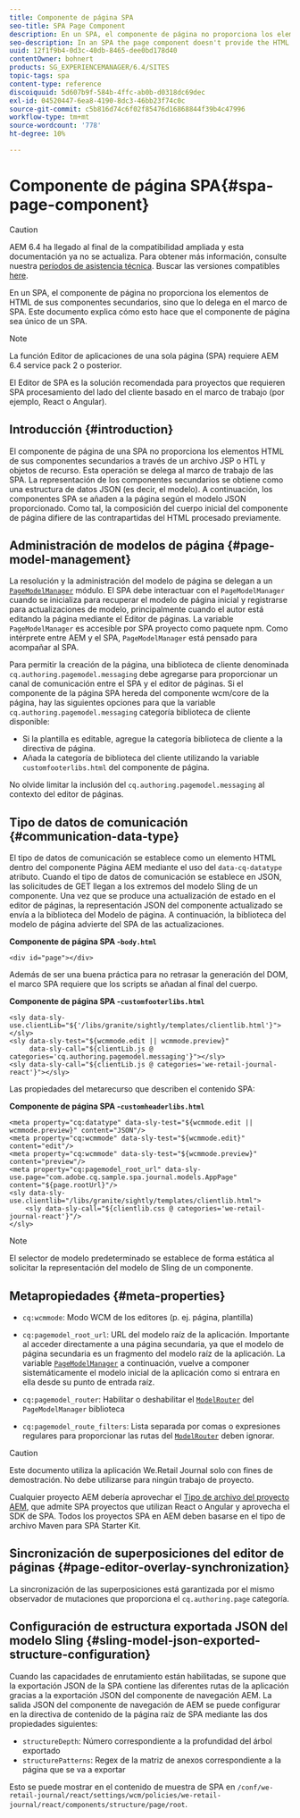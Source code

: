 ```yaml
---
title: Componente de página SPA
seo-title: SPA Page Component
description: En un SPA, el componente de página no proporciona los elementos de HTML de sus componentes secundarios, sino que lo delega en el marco de SPA. Este documento explica cómo esto hace que el componente de página sea único de un SPA.
seo-description: In an SPA the page component doesn't provide the HTML elements of its child components, but instead delegates this to the SPA framework. This document explains how this makes the page component of an SPA unique.
uuid: 12f1f9b4-0d3c-40db-8465-dee0bd178d40
contentOwner: bohnert
products: SG_EXPERIENCEMANAGER/6.4/SITES
topic-tags: spa
content-type: reference
discoiquuid: 5d607b9f-584b-4ffc-ab0b-d0318dc69dec
exl-id: 04520447-6ea8-4190-8dc3-46bb23f74c0c
source-git-commit: c5b816d74c6f02f85476d16868844f39b4c47996
workflow-type: tm+mt
source-wordcount: '778'
ht-degree: 10%

---
```


# Componente de página SPA{#spa-page-component}

>[!CAUTION]
>
>AEM 6.4 ha llegado al final de la compatibilidad ampliada y esta documentación ya no se actualiza. Para obtener más información, consulte nuestra [períodos de asistencia técnica](https://helpx.adobe.com/es/support/programs/eol-matrix.html). Buscar las versiones compatibles [here](https://experienceleague.adobe.com/docs/).

En un SPA, el componente de página no proporciona los elementos de HTML de sus componentes secundarios, sino que lo delega en el marco de SPA. Este documento explica cómo esto hace que el componente de página sea único de un SPA.

>[!NOTE]
>
>La función Editor de aplicaciones de una sola página (SPA) requiere AEM 6.4 service pack 2 o posterior.
>
>El Editor de SPA es la solución recomendada para proyectos que requieren SPA procesamiento del lado del cliente basado en el marco de trabajo (por ejemplo, React o Angular).

## Introducción {#introduction}

El componente de página de una SPA no proporciona los elementos HTML de sus componentes secundarios a través de un archivo JSP o HTL y objetos de recurso. Esta operación se delega al marco de trabajo de las SPA. La representación de los componentes secundarios se obtiene como una estructura de datos JSON (es decir, el modelo). A continuación, los componentes SPA se añaden a la página según el modelo JSON proporcionado. Como tal, la composición del cuerpo inicial del componente de página difiere de las contrapartidas del HTML procesado previamente.

## Administración de modelos de página {#page-model-management}

La resolución y la administración del modelo de página se delegan a un [ `PageModelManager`](/help/sites-developing/spa-blueprint.md#pagemodelmanager) módulo. El SPA debe interactuar con el `PageModelManager` cuando se inicializa para recuperar el modelo de página inicial y registrarse para actualizaciones de modelo, principalmente cuando el autor está editando la página mediante el Editor de páginas. La variable `PageModelManager` es accesible por SPA proyecto como paquete npm. Como intérprete entre AEM y el SPA, `PageModelManager` está pensado para acompañar al SPA.

Para permitir la creación de la página, una biblioteca de cliente denominada `cq.authoring.pagemodel.messaging` debe agregarse para proporcionar un canal de comunicación entre el SPA y el editor de páginas. Si el componente de la página SPA hereda del componente wcm/core de la página, hay las siguientes opciones para que la variable `cq.authoring.pagemodel.messaging` categoría biblioteca de cliente disponible:

* Si la plantilla es editable, agregue la categoría biblioteca de cliente a la directiva de página.
* Añada la categoría de biblioteca del cliente utilizando la variable `customfooterlibs.html` del componente de página.

No olvide limitar la inclusión del `cq.authoring.pagemodel.messaging` al contexto del editor de páginas.

## Tipo de datos de comunicación {#communication-data-type}

El tipo de datos de comunicación se establece como un elemento HTML dentro del componente Página AEM mediante el uso del `data-cq-datatype` atributo. Cuando el tipo de datos de comunicación se establece en JSON, las solicitudes de GET llegan a los extremos del modelo Sling de un componente. Una vez que se produce una actualización de estado en el editor de páginas, la representación JSON del componente actualizado se envía a la biblioteca del Modelo de página. A continuación, la biblioteca del modelo de página advierte del SPA de las actualizaciones.

**Componente de página SPA -`body.html`**

```
<div id="page"></div>
```

Además de ser una buena práctica para no retrasar la generación del DOM, el marco SPA requiere que los scripts se añadan al final del cuerpo.

**Componente de página SPA -`customfooterlibs.html`**

```
<sly data-sly-use.clientLib="${'/libs/granite/sightly/templates/clientlib.html'}"></sly>
<sly data-sly-test="${wcmmode.edit || wcmmode.preview}"
     data-sly-call="${clientLib.js @ categories='cq.authoring.pagemodel.messaging'}"></sly>
<sly data-sly-call="${clientLib.js @ categories='we-retail-journal-react'}"></sly>
```

Las propiedades del metarecurso que describen el contenido SPA:

**Componente de página SPA -`customheaderlibs.html`**

```
<meta property="cq:datatype" data-sly-test="${wcmmode.edit || wcmmode.preview}" content="JSON"/>
<meta property="cq:wcmmode" data-sly-test="${wcmmode.edit}" content="edit"/>
<meta property="cq:wcmmode" data-sly-test="${wcmmode.preview}" content="preview"/>
<meta property="cq:pagemodel_root_url" data-sly-use.page="com.adobe.cq.sample.spa.journal.models.AppPage" content="${page.rootUrl}"/>
<sly data-sly-use.clientlib="/libs/granite/sightly/templates/clientlib.html">
    <sly data-sly-call="${clientlib.css @ categories='we-retail-journal-react'}"/>
</sly>
```

>[!NOTE]
>
>El selector de modelo predeterminado se establece de forma estática al solicitar la representación del modelo de Sling de un componente.

## Metapropiedades {#meta-properties}

* `cq:wcmmode`: Modo WCM de los editores (p. ej. página, plantilla)
* `cq:pagemodel_root_url`: URL del modelo raíz de la aplicación. Importante al acceder directamente a una página secundaria, ya que el modelo de página secundaria es un fragmento del modelo raíz de la aplicación. La variable [`PageModelManager`](/help/sites-developing/spa-page-component.md) a continuación, vuelve a componer sistemáticamente el modelo inicial de la aplicación como si entrara en ella desde su punto de entrada raíz.

* `cq:pagemodel_router`: Habilitar o deshabilitar el [`ModelRouter`](/help/sites-developing/spa-routing.md) del `PageModelManager` biblioteca

* `cq:pagemodel_route_filters`: Lista separada por comas o expresiones regulares para proporcionar las rutas del [`ModelRouter`](/help/sites-developing/spa-routing.md) deben ignorar.

>[!CAUTION]
>
>Este documento utiliza la aplicación We.Retail Journal solo con fines de demostración. No debe utilizarse para ningún trabajo de proyecto.
>
>Cualquier proyecto AEM debería aprovechar el [Tipo de archivo del proyecto AEM](https://experienceleague.adobe.com/docs/experience-manager-core-components/using/developing/archetype/overview.html?lang=es), que admite SPA proyectos que utilizan React o Angular y aprovecha el SDK de SPA. Todos los proyectos SPA en AEM deben basarse en el tipo de archivo Maven para SPA Starter Kit.

## Sincronización de superposiciones del editor de páginas {#page-editor-overlay-synchronization}

La sincronización de las superposiciones está garantizada por el mismo observador de mutaciones que proporciona el `cq.authoring.page` categoría.

## Configuración de estructura exportada JSON del modelo Sling {#sling-model-json-exported-structure-configuration}

Cuando las capacidades de enrutamiento están habilitadas, se supone que la exportación JSON de la SPA contiene las diferentes rutas de la aplicación gracias a la exportación JSON del componente de navegación AEM. La salida JSON del componente de navegación de AEM se puede configurar en la directiva de contenido de la página raíz de SPA mediante las dos propiedades siguientes:

* `structureDepth`: Número correspondiente a la profundidad del árbol exportado
* `structurePatterns`: Regex de la matriz de anexos correspondiente a la página que se va a exportar

Esto se puede mostrar en el contenido de muestra de SPA en `/conf/we-retail-journal/react/settings/wcm/policies/we-retail-journal/react/components/structure/page/root`.
